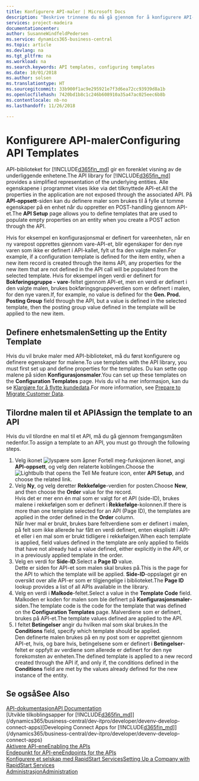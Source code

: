 ```yaml
---
title: Konfigurere API-maler | Microsoft Docs
description: "Beskrive trinnene du må gå gjennom for å konfigurere API-maler for Dynamics 365 Business Central."
services: project-madeira
documentationcenter: 
author: SusanneWindfeldPedersen
ms.service: dynamics365-business-central
ms.topic: article
ms.devlang: na
ms.tgt_pltfrm: na
ms.workload: na
ms.search.keywords: API templates, configuring templates
ms.date: 10/01/2018
ms.author: solsen
ms.translationtype: HT
ms.sourcegitcommit: 33b900f1ac9e295921e7f3d6ea72cc93939d8a1b
ms.openlocfilehash: 7420bd1b8c1c246b608910a35a47ac025eec6b8b
ms.contentlocale: nb-no
ms.lasthandoff: 11/26/2018

---
```


# <a name="configuring-api-templates"></a><span data-ttu-id="4b281-103">Konfigurere API-maler</span><span class="sxs-lookup"><span data-stu-id="4b281-103">Configuring API Templates</span></span>
<span data-ttu-id="4b281-104">API-biblioteket for [!INCLUDE[d365fin_md](includes/d365fin_md.md)] gir en forenklet visning av de underliggende enhetene.</span><span class="sxs-lookup"><span data-stu-id="4b281-104">The API library for [!INCLUDE[d365fin_md](includes/d365fin_md.md)] provides a simplified representation of the underlying entities.</span></span> <span data-ttu-id="4b281-105">Alle egenskapene i programmet vises ikke via det tilknyttede API-et.</span><span class="sxs-lookup"><span data-stu-id="4b281-105">All the properties in the application are not exposed through the associated API.</span></span> <span data-ttu-id="4b281-106">På **API-oppsett**-siden kan du definere maler som brukes til å fylle ut tomme egenskaper på en enhet når du oppretter en POST-handling gjennom API-et.</span><span class="sxs-lookup"><span data-stu-id="4b281-106">The **API Setup** page allows you to define templates that are used to populate empty properties on an entity when you create a POST action through the API.</span></span> 

<span data-ttu-id="4b281-107">Hvis for eksempel en konfigurasjonsmal er definert for vareenheten, når en ny varepost opprettes gjennom vare-API-et, blir egenskaper for den nye varen som ikke er definert i API-kallet, fylt ut fra den valgte malen.</span><span class="sxs-lookup"><span data-stu-id="4b281-107">For example, if a configuration template is defined for the item entity, when a new item record is created through the items API, any properties for the new item that are not defined in the API call will be populated from the selected template.</span></span> <span data-ttu-id="4b281-108">Hvis for eksempel ingen verdi er definert for **Bokføringsgruppe - vare**-feltet gjennom API-et, men en verdi er definert i den valgte malen, brukes bokføringsgruppeverdien som er definert i malen, for den nye varen.</span><span class="sxs-lookup"><span data-stu-id="4b281-108">If, for example, no value is defined for the **Gen. Prod. Posting Group** field through the API, but a value is defined in the selected template, then the posting group value defined in the template will be applied to the new item.</span></span> 

## <a name="setting-up-the-entity-template"></a><span data-ttu-id="4b281-109">Definere enhetsmalen</span><span class="sxs-lookup"><span data-stu-id="4b281-109">Setting up the Entity Template</span></span>
<span data-ttu-id="4b281-110">Hvis du vil bruke maler med API-biblioteket, må du først konfigurere og definere egenskaper for malene.</span><span class="sxs-lookup"><span data-stu-id="4b281-110">To use templates with the API library, you must first set up and define properties for the templates.</span></span> <span data-ttu-id="4b281-111">Du kan sette opp malene på siden **Konfigurasjonsmaler**.</span><span class="sxs-lookup"><span data-stu-id="4b281-111">You can set up these templates on the **Configuration Templates** page.</span></span> <span data-ttu-id="4b281-112">Hvis du vil ha mer informasjon, kan du se [Klargjøre for å flytte kundedata](admin-use-templates-to-prepare-customer-data-for-migration.md).</span><span class="sxs-lookup"><span data-stu-id="4b281-112">For more information, see [Prepare to Migrate Customer Data](admin-use-templates-to-prepare-customer-data-for-migration.md).</span></span> 

## <a name="assign-the-template-to-an-api"></a><span data-ttu-id="4b281-113">Tilordne malen til et API</span><span class="sxs-lookup"><span data-stu-id="4b281-113">Assign the template to an API</span></span>

<span data-ttu-id="4b281-114">Hvis du vil tilordne en mal til et API, må du gå gjennom fremgangsmåten nedenfor.</span><span class="sxs-lookup"><span data-stu-id="4b281-114">To assign a template to an API, you must go through the following steps.</span></span>

1. <span data-ttu-id="4b281-115">Velg ikonet ![lyspære som åpner Fortell meg-funksjonen](media/ui-search/search_small.png "Fortell hva du vil gjøre") ikonet, angi **API-oppsett**, og velg den relaterte koblingen.</span><span class="sxs-lookup"><span data-stu-id="4b281-115">Choose the ![Lightbulb that opens the Tell Me feature](media/ui-search/search_small.png "Tell me what you want to do") icon, enter **API Setup**, and choose the related link.</span></span>
2. <span data-ttu-id="4b281-116">Velg **Ny**, og velg deretter **Rekkefølge**-verdien for posten.</span><span class="sxs-lookup"><span data-stu-id="4b281-116">Choose **New**, and then choose the **Order** value for the record.</span></span>  
<span data-ttu-id="4b281-117">Hvis det er mer enn én mal som er valgt for et API (side-ID), brukes malene i rekkefølgen som er definert i **Rekkefølge**-kolonnen.</span><span class="sxs-lookup"><span data-stu-id="4b281-117">If there is more than one template selected for an API (Page ID), the templates are applied in the order defined in the **Order** column.</span></span>   
<span data-ttu-id="4b281-118">Når hver mal er brukt, brukes bare feltverdiene som er definert i malen, på felt som ikke allerede har fått en verdi definert, enten eksplisitt i API-et eller i en mal som er brukt tidligere i rekkefølgen.</span><span class="sxs-lookup"><span data-stu-id="4b281-118">When each template is applied, field values defined in the template are only applied to fields that have not already had a value defined, either explicitly in the API, or in a previously applied template in the order.</span></span> 
3. <span data-ttu-id="4b281-119">Velg en verdi for **Side-ID**.</span><span class="sxs-lookup"><span data-stu-id="4b281-119">Select a **Page ID** value.</span></span>  
<span data-ttu-id="4b281-120">Dette er siden for API-et som malen skal brukes på.</span><span class="sxs-lookup"><span data-stu-id="4b281-120">This is the page for the API to which the template will be applied.</span></span> <span data-ttu-id="4b281-121">**Side-ID**-oppslaget gir en oversikt over alle API-er som er tilgjengelige i biblioteket.</span><span class="sxs-lookup"><span data-stu-id="4b281-121">The **Page ID** lookup provides a list of all APIs available in the library.</span></span>
4. <span data-ttu-id="4b281-122">Velg en verdi i **Malkode**-feltet.</span><span class="sxs-lookup"><span data-stu-id="4b281-122">Select a value in the **Template Code** field.</span></span>  
<span data-ttu-id="4b281-123">Malkoden er koden for malen som ble definert på **Konfigurasjonsmaler**-siden.</span><span class="sxs-lookup"><span data-stu-id="4b281-123">The template code is the code for the template that was defined on the **Configuration Templates** page.</span></span> <span data-ttu-id="4b281-124">Malverdiene som er definert, brukes på API-et.</span><span class="sxs-lookup"><span data-stu-id="4b281-124">The template values defined are applied to the API.</span></span> 
5. <span data-ttu-id="4b281-125">I feltet **Betingelser** angir du hvilken mal som skal brukes.</span><span class="sxs-lookup"><span data-stu-id="4b281-125">In the **Conditions** field, specify which template should be applied.</span></span>  
<span data-ttu-id="4b281-126">Den definerte malen brukes på en ny post som er opprettet gjennom API-et, hvis, og bare hvis, betingelsene som er definert i **Betingelser**-feltet er oppfylt av verdiene som allerede er definert for den nye forekomsten av enheten.</span><span class="sxs-lookup"><span data-stu-id="4b281-126">The defined template is applied to a new record created through the API if, and only if, the conditions defined in the **Conditions** field are met by the values already defined for the new instance of the entity.</span></span>

## <a name="see-also"></a><span data-ttu-id="4b281-127">Se også</span><span class="sxs-lookup"><span data-stu-id="4b281-127">See Also</span></span>
[<span data-ttu-id="4b281-128">API-dokumentasjon</span><span class="sxs-lookup"><span data-stu-id="4b281-128">API Documentation</span></span>](/dynamics-nav/fin-graph)  
<span data-ttu-id="4b281-129">[Utvikle tilkoblingsapper for [!INCLUDE[d365fin_md](includes/d365fin_md.md)]](/dynamics365/business-central/dev-itpro/developer/devenv-develop-connect-apps)</span><span class="sxs-lookup"><span data-stu-id="4b281-129">[Developing Connect Apps for [!INCLUDE[d365fin_md](includes/d365fin_md.md)]](/dynamics365/business-central/dev-itpro/developer/devenv-develop-connect-apps)</span></span>  
[<span data-ttu-id="4b281-130">Aktivere API-ene</span><span class="sxs-lookup"><span data-stu-id="4b281-130">Enabling the APIs</span></span>](/dynamics-nav/enabling-apis-for-dynamics-nav)  
[<span data-ttu-id="4b281-131">Endepunkt for API-ene</span><span class="sxs-lookup"><span data-stu-id="4b281-131">Endpoints for the APIs</span></span>](/dynamics-nav/endpoints-apis-for-dynamics)  
[<span data-ttu-id="4b281-132">Konfigurere et selskap med RapidStart Services</span><span class="sxs-lookup"><span data-stu-id="4b281-132">Setting Up a Company with RapidStart Services</span></span>](admin-set-up-a-company-with-rapidstart.md)  
[<span data-ttu-id="4b281-133">Administrasjon</span><span class="sxs-lookup"><span data-stu-id="4b281-133">Administration</span></span>](admin-setup-and-administration.md)
